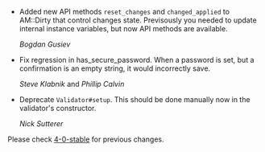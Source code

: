 *   Added new API methods `reset_changes` and `changed_applied` to AM::Dirty
    that control changes state. Previsously you needed to update internal
    instance variables, but now API methods are available.

    *Bogdan Gusiev*

*   Fix regression in has_secure_password. When a password is set, but a
    confirmation is an empty string, it would incorrectly save.

    *Steve Klabnik* and *Phillip Calvin*

*   Deprecate `Validator#setup`. This should be done manually now in the validator's constructor.

    *Nick Sutterer*

Please check [4-0-stable](https://github.com/rails/rails/blob/4-0-stable/activemodel/CHANGELOG.md) for previous changes.
